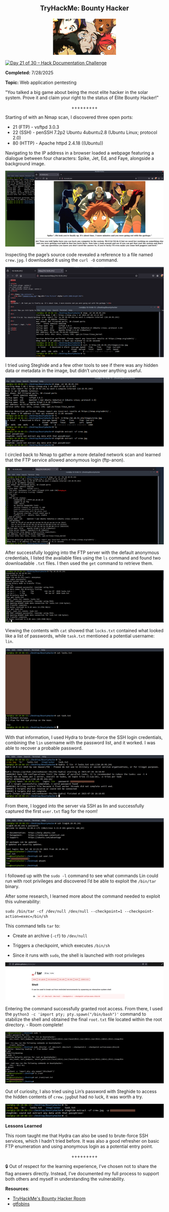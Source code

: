 **<p align="center">TryHackMe: Bounty Hacker</p>**
---

<p align="center">
  <img src="https://github.com/chaiexe/TryHackMe-Write-ups/blob/main/Bounty-Hacker/Images/RoomIcon.jpeg" alt="image alt" width="200" />
</p>

[![Day 21 of 30 – Hack Documentation Challenge](https://img.shields.io/badge/Day%2021%20of%2030-Hack%20Documentation%20Challenge-crimson?style=for-the-badge&logo=tryhackme)](https://tryhackme.com)

**Completed:** 7/28/2025

**Topic:** Web application pentesting 

"You talked a big game about being the most elite hacker in the solar system. Prove it and claim your right to the status of Elite Bounty Hacker!"

<p align="center">+++++++++</p>

Starting of with an Nmap scan, I discovered three open ports:

- 21 (FTP) - vsftpd 3.0.3
- 22 (SSH) - penSSH 7.2p2 Ubuntu 4ubuntu2.8 (Ubuntu Linux; protocol 2.0)
- 80 (HTTP) - Apache httpd 2.4.18 ((Ubuntu))

Navigating to the IP address in a browser loaded a webpage featuring a dialogue between four characters: Spike, Jet, Ed, and Faye, alongside a background image.

![Alt text](https://github.com/chaiexe/TryHackMe-Write-ups/blob/main/Bounty-Hacker/Images/Screenshot%201.png)

Inspecting the page’s source code revealed a reference to a file named `crew.jpg`. I downloaded it using the `curl -O` command.

![Alt text](https://github.com/chaiexe/TryHackMe-Write-ups/blob/main/Bounty-Hacker/Images/Screenshot%202.png)

I tried using Steghide and a few other tools to see if there was any hidden data or metadata in the image, but didn’t uncover anything useful.

![Alt text](https://github.com/chaiexe/TryHackMe-Write-ups/blob/main/Bounty-Hacker/Images/Screenshot%203.png)

I circled back to Nmap to gather a more detailed network scan and learned that the FTP service allowed anonymous login (ftp-anon).

![Alt text](https://github.com/chaiexe/TryHackMe-Write-ups/blob/main/Bounty-Hacker/Images/Screenshot%204.png)

After successfully logging into the FTP server with the default anonymous credentials, I listed the available files using the `ls` command and found two downloadable `.txt` files. I then used the `get` command to retrieve them.

![Alt text](https://github.com/chaiexe/TryHackMe-Write-ups/blob/main/Bounty-Hacker/Images/Screenshot%205.png)

Viewing the contents with `cat` showed that `locks.txt` contained what looked like a list of passwords, while `task.txt` mentioned a potential username: `lin`.

![Alt text](https://github.com/chaiexe/TryHackMe-Write-ups/blob/main/Bounty-Hacker/Images/Screenshot%206.png)

With that information, I used Hydra to brute-force the SSH login credentials, combining the `lin` username with the password list, and it worked. I was able to recover a probable password.

![Alt text](https://github.com/chaiexe/TryHackMe-Write-ups/blob/main/Bounty-Hacker/Images/Screenshot%207.png)

From there, I logged into the server via SSH as lin and successfully captured the first `user.txt` flag for the room!

![Alt text](https://github.com/chaiexe/TryHackMe-Write-ups/blob/main/Bounty-Hacker/Images/Screenshot%208.png)

I followed up with the `sudo -l` command to see what commands Lin could run with root privileges and discovered I’d be able to exploit the `/bin/tar` binary. 

After some research, I learned more about the command needed to exploit this vulnerability:
```
sudo /bin/tar -cf /dev/null /dev/null --checkpoint=1 --checkpoint-action=exec=/bin/sh
```

This command tells `tar` to:

- Create an archive (`-cf`) to `/dev/null`

- Triggers a checkpoint, which executes `/bin/sh`

- Since it runs with `sudo`, the shell is launched with root privileges

![Alt text](https://github.com/chaiexe/TryHackMe-Write-ups/blob/main/Bounty-Hacker/Images/Screenshot%209.png)

Entering the command successfully granted root access. From there, I used the `python3 -c 'import pty; pty.spawn("/bin/bash")'` command to stabilize the shell and obtained the final `root.txt` file located within the root directory. - Room complete!

![Alt text](https://github.com/chaiexe/TryHackMe-Write-ups/blob/main/Bounty-Hacker/Images/Screenshot%2010.png)

Out of curiosity, I also tried using Lin’s password with Steghide to access the hidden contents of `crew.jpg`but had no luck, it was worth a try.

![Alt text](https://github.com/chaiexe/TryHackMe-Write-ups/blob/main/Bounty-Hacker/Images/Screenshot%2011.png)

**Lessons Learned**

This room taught me that Hydra can also be used to brute-force SSH services, which I hadn’t tried before. It was also a good refresher on basic FTP enumeration and using anonymous login as a potential entry point.

<p align="center">+++++++++</p>

🔒 Out of respect for the learning experience, I’ve chosen not to share the flag answers directly. Instead, I’ve documented my full process to support both others and myself in understanding the vulnerability.

**Resources**:
- [TryHackMe's Bounty Hacker Room](https://tryhackme.com/room/cowboyhacker)
- [gtfobins](https://gtfobins.github.io/gtfobins/tar/)
